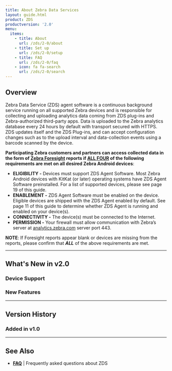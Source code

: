 ```yaml
---
title: About Zebra Data Services
layout: guide.html
product: ZDS
productversion: '2.0'
menu:
  items:
    - title: About
      url: /zds/2-0/about
    - title: Set up
      url: /zds/2-0/setup
    - title: FAQ
      url: /zds/2-0/faq
    - icon: fa fa-search
      url: /zds/2-0/search
---
```


## Overview

Zebra Data Service (ZDS) agent software is a continuous background service running on all supported Zebra devices and is responsible for collecting and uploading analytics data coming from ZDS plug-ins and Zebra-authorized third-party apps. Data is uploaded to the Zebra analytics database every 24 hours by default with transport secured with HTTPS. ZDS updates itself and the ZDS Plug-ins, and can accept configuration changes such as to the upload interval and data-collection events using a barcode scanned by the device. 

**Participating Zebra customers and partners can access collected data in the form of [Zebra Foresight](https://www.zebra.com/us/en/services/visibilityiq/foresight.html) reports if <u>ALL FOUR</u> of the following requirements are met on all desired Zebra Android devices**:

* **ELIGIBILITY -** Devices must support ZDS Agent Software. Most Zebra Android devices with
KitKat (or later) operating systems have ZDS Agent Software preinstalled. For a list of
supported devices, please see page 19 of this guide.
* **ENABLEMENT -** ZDS Agent Software must be enabled on the device. Eligible devices are
shipped with the ZDS Agent enabled by default. See page 11 of this guide to determine
whether ZDS Agent is running and enabled on your device(s).
* **CONNECTIVITY -** The device(s) must be connected to the Internet.
* **PERMISSION -** Your firewall must allow communication with Zebra’s server at [analytics.zebra.com](http://analytics.zebra.com) server port 443.

**NOTE**: If Foresight reports appear blank or devices are missing from the reports, please confirm that ***ALL***
of the above requirements are met.

-----

## What's New in v2.0


### Device Support

### New Features

-----

## Version History

### Added in v1.0

-----

## See Also

* **[FAQ](../faq)** | Frequently asked questions about ZDS

<!-- 
menu:
  items:
    - title: About
      url: /oemconfig/9-3/about
    - title: Setup
      url: /oemconfig/9-3/setup
    - title: FAQs
      url: /oemconfig/9-3/faq
    - title: Managed Configurations
      url: /oemconfig/9-3/mc
    - icon: fa fa-search
      url: /oemconfig/9-3/search -->